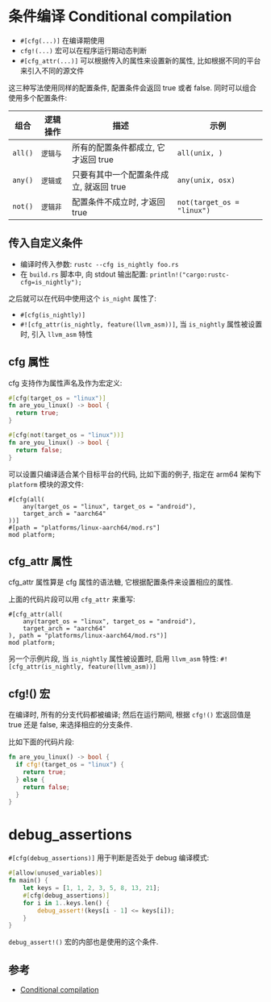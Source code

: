 # 条件编译 Conditional compilation

- `#[cfg(...)]` 在编译期使用
- `cfg!(...)` 宏可以在程序运行期动态判断
- `#[cfg_attr(...)]` 可以根据传入的属性来设置新的属性, 比如根据不同的平台来引入不同的源文件

这三种写法使用同样的配置条件, 配置条件会返回 true 或者 false. 同时可以组合使用多个配置条件:

| 组合      | 逻辑操作  | 描述                      | 示例                         | 
|---------|-------|-------------------------|----------------------------|
| `all()` | `逻辑与` | 所有的配置条件都成立, 它才返回 true   | `all(unix, )`              |
| `any()` | `逻辑或` | 只要有其中一个配置条件成立, 就返回 true | `any(unix, osx)`           |
| `not()` | `逻辑非` | 配置条件不成立时, 才返回 true      | `not(target_os = "linux")` |

## 传入自定义条件

- 编译时传入参数: `rustc --cfg is_nightly foo.rs`
- 在 `build.rs` 脚本中, 向 stdout 输出配置: `println!("cargo:rustc-cfg=is_nightly");`

之后就可以在代码中使用这个 `is_night` 属性了:

- `#[cfg(is_nightly)]`
- `#![cfg_attr(is_nightly, feature(llvm_asm))]`, 当 `is_nightly` 属性被设置时, 引入 `llvm_asm` 特性

## cfg 属性

cfg 支持作为属性声名及作为宏定义:

```rust
#[cfg(target_os = "linux")]
fn are_you_linux() -> bool {
  return true;
}

#[cfg(not(target_os = "linux"))]
fn are_you_linux() -> bool {
  return false;
}
```

可以设置只编译适合某个目标平台的代码, 比如下面的例子, 指定在 arm64 架构下 `platform` 模块的源文件:

```no_run
#[cfg(all(
    any(target_os = "linux", target_os = "android"),
    target_arch = "aarch64"
))]
#[path = "platforms/linux-aarch64/mod.rs"]
mod platform;
```

## cfg_attr 属性

cfg_attr 属性算是 cfg 属性的语法糖, 它根据配置条件来设置相应的属性.

上面的代码片段可以用 `cfg_attr` 来重写:

```no_run
#[cfg_attr(all(
    any(target_os = "linux", target_os = "android"),
    target_arch = "aarch64"
), path = "platforms/linux-aarch64/mod.rs")]
mod platform;
```

另一个示例片段, 当 `is_nightly` 属性被设置时, 启用 `llvm_asm` 特性:
`#![cfg_attr(is_nightly, feature(llvm_asm))]`

## cfg!() 宏

在编译时, 所有的分支代码都被编译; 然后在运行期间, 根据 `cfg!()` 宏返回值是 true 还是 false, 来选择相应的分支条件.

比如下面的代码片段:

```rust
fn are_you_linux() -> bool {
  if cfg!(target_os = "linux") {
    return true;
  } else {
    return false;
  }
}
```

# debug_assertions

`#[cfg(debug_assertions)]` 用于判断是否处于 debug 编译模式:

```rust
#[allow(unused_variables)]
fn main() {
    let keys = [1, 1, 2, 3, 5, 8, 13, 21];
    #[cfg(debug_assertions)]
    for i in 1..keys.len() {
        debug_assert!(keys[i - 1] <= keys[i]);
    }
}
```

`debug_assert!()` 宏的内部也是使用的这个条件.

## 参考

- [Conditional compilation](https://doc.rust-lang.org/reference/conditional-compilation.html)